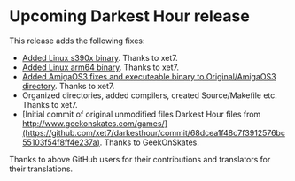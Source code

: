 
# Upcoming Darkest Hour release

This release adds the following fixes:

- [Added Linux s390x binary](https://github.com/xet7/darkesthour/commit/c273dbe22adca6a581623f73469540f1c7e63fa0).
  Thanks to xet7.
- [Added Linux arm64 binary](https://github.com/xet7/darkesthour/commit/d8946c23bd89cfb346db08723bfdfd53956d21e3).
  Thanks to xet7.
- [Added AmigaOS3 fixes and executeable binary to Original/AmigaOS3 directory](https://github.com/xet7/darkesthour/commit/91a28c9d798a78b8a4f977d3e1724d581b621520).
  Thanks to xet7.
- Organized directories, added compilers, created Source/Makefile etc.
  Thanks to xet7.
- [Initial commit of original unmodified files Darkest Hour files from http://www.geekonskates.com/games/](https://github.com/xet7/darkesthour/commit/68dcea1f48c7f3912576bc55103f54f8ff4e237a).
  Thanks to GeekOnSkates.

Thanks to above GitHub users for their contributions and translators for their translations.
